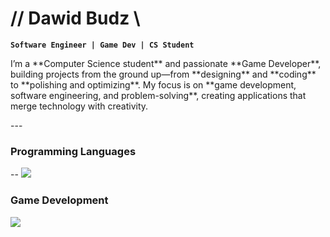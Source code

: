 # // Dawid Budz \\

**`Software Engineer | Game Dev | CS Student`**

<p>I’m a **Computer Science student** and passionate **Game Developer**, building projects from the ground up—from **designing** and **coding** to **polishing and optimizing**. My focus is on **game development, software engineering, and problem-solving**, creating applications that merge technology with creativity.</p>
---

### **Programming Languages**

--
<img src="https://skillicons.dev/icons?i=cpp,c,python,java" />
<br />
### **Game Development**
<img src="https://skillicons.dev/icons?i=unity,unreal,godot" />

